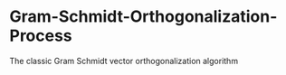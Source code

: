 # Gram-Schmidt-Orthogonalization-Process
The classic Gram Schmidt vector orthogonalization algorithm

